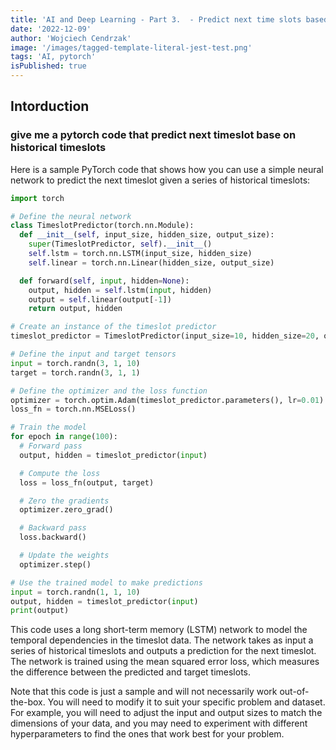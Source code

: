 ```yaml
---
title: 'AI and Deep Learning - Part 3.  - Predict next time slots based on historical timeslots'
date: '2022-12-09'
author: 'Wojciech Cendrzak'
image: '/images/tagged-template-literal-jest-test.png'
tags: 'AI, pytorch'
isPublished: true
---
```


## Intorduction

### give me a pytorch code that predict next timeslot base on historical timeslots
Here is a sample PyTorch code that shows how you can use a simple neural network to predict the next timeslot given a series of historical timeslots:

```py
import torch

# Define the neural network
class TimeslotPredictor(torch.nn.Module):
  def __init__(self, input_size, hidden_size, output_size):
    super(TimeslotPredictor, self).__init__()
    self.lstm = torch.nn.LSTM(input_size, hidden_size)
    self.linear = torch.nn.Linear(hidden_size, output_size)

  def forward(self, input, hidden=None):
    output, hidden = self.lstm(input, hidden)
    output = self.linear(output[-1])
    return output, hidden

# Create an instance of the timeslot predictor
timeslot_predictor = TimeslotPredictor(input_size=10, hidden_size=20, output_size=1)

# Define the input and target tensors
input = torch.randn(3, 1, 10)
target = torch.randn(3, 1, 1)

# Define the optimizer and the loss function
optimizer = torch.optim.Adam(timeslot_predictor.parameters(), lr=0.01)
loss_fn = torch.nn.MSELoss()

# Train the model
for epoch in range(100):
  # Forward pass
  output, hidden = timeslot_predictor(input)

  # Compute the loss
  loss = loss_fn(output, target)

  # Zero the gradients
  optimizer.zero_grad()

  # Backward pass
  loss.backward()

  # Update the weights
  optimizer.step()

# Use the trained model to make predictions
input = torch.randn(1, 1, 10)
output, hidden = timeslot_predictor(input)
print(output)

```

This code uses a long short-term memory (LSTM) network to model the temporal dependencies in the timeslot data. The network takes as input a series of historical timeslots and outputs a prediction for the next timeslot. The network is trained using the mean squared error loss, which measures the difference between the predicted and target timeslots.

Note that this code is just a sample and will not necessarily work out-of-the-box. You will need to modify it to suit your specific problem and dataset. For example, you will need to adjust the input and output sizes to match the dimensions of your data, and you may need to experiment with different hyperparameters to find the ones that work best for your problem.

